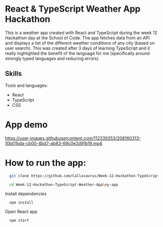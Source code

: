 # React & TypeScript Weather App Hackathon

This is a weather app created with React and TypeScript during the week 12 Hackathon day at the School of Code. The app fetches data from an API and displays a list of the different weather conditions of any city (based on user search). This was created after 3 days of learning TypeScript and it really highlighted the benefit of the language for me (specifically around strongly typed languages and reducing errors). 

## Skills

Tools and languages:
- React
- TypeScript
- CSS

# App demo

https://user-images.githubusercontent.com/112335053/208160313-10b01bda-cb00-4bd7-ab83-69c0e2d91b19.mp4

# How to run the app:

```bash
  git clone https://github.com/Callasaurus/Week-12-Hackathon-TypeScript-Weather-App.git
```

```bash
  cd Week-12-Hackathon-TypeScript-Weather-App\my-app
```

Install dependencies

```react
  npm install
```

Open React app

```bash
  npm start
```

